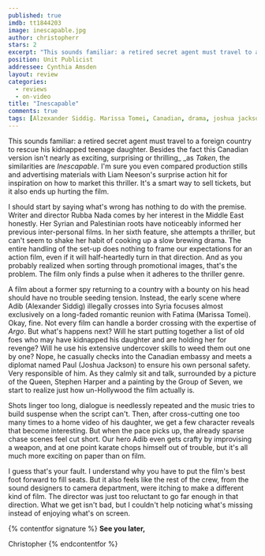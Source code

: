 ```yaml
---
published: true
imdb: tt1844203
image: inescapable.jpg
author: christopherr 
stars: 2
excerpt: "This sounds familiar: a retired secret agent must travel to a foreign country to rescue his kidnapped teenage daughter. Besides the fact this Canadian version isn&rsquo;t nearly as exciting, surprising or thrilling<em> </em>as <em>Taken</em>, the similarities are <em>Inescapable</em>. I&rsquo;m sure you even compared production stills and advertising materials with Liam Neeson&rsquo;s surprise action hit for inspiration on how to market this thriller. It&rsquo;s a smart way to sell tickets, but it also ends up hurting the film."
position: Unit Publicist
addressee: Cynthia Amsden
layout: review
categories: 
  - reviews
  - on-video
title: "Inescapable"
comments: true
tags: [Alzexander Siddig. Marissa Tomei, Canadian, drama, joshua jackson, Letters, liam neeson, rubba nadda, syria. taken]
---
```

This sounds familiar: a retired secret agent must travel to a foreign country to rescue his kidnapped teenage daughter. Besides the fact this Canadian version isn't nearly as exciting, surprising or thrilling_ _as _Taken_, the similarities are _Inescapable_. I'm sure you even compared production stills and advertising materials with Liam Neeson's surprise action hit for inspiration on how to market this thriller. It's a smart way to sell tickets, but it also ends up hurting the film. 

I should start by saying what's wrong has nothing to do with the premise. Writer and director Rubba Nada comes by her interest in the Middle East honestly. Her Syrian and Palestinian roots have noticeably informed her previous inter-personal films. In her sixth feature, she attempts a thriller, but can't seem to shake her habit of cooking up a slow brewing drama. The entire handling of the set-up does nothing to frame our expectations for an action film, even if it will half-heartedly turn in that direction. And as you probably realized when sorting through promotional images, that's the problem. The film only finds a pulse when it adheres to the thriller genre. 

A film about a former spy returning to a country with a bounty on his head should have no trouble seeding tension. Instead, the early scene where Adib (Alexander Siddig) illegally crosses into Syria focuses almost exclusively on a long-faded romantic reunion with Fatima (Marissa Tomei). Okay, fine. Not every film can handle a border crossing with the expertise of _Argo_. But what's happens next? Will he start putting together a list of old foes who may have kidnapped his daughter and are holding her for revenge? Will he use his extensive undercover skills to weed them out one by one? Nope, he casually checks into the Canadian embassy and meets a diplomat named Paul (Joshua Jackson) to ensure his own personal safety. Very responsible of him. As they calmly sit and talk, surrounded by a picture of the Queen, Stephen Harper and a painting by the Group of Seven, we start to realize just how un-Hollywood the film actually is. 

Shots linger too long, dialogue is needlessly repeated and the music tries to build suspense when the script can't. Then, after cross-cutting one too many times to a home video of his daughter, we get a few character reveals that become interesting. But when the pace picks up, the already sparse chase scenes feel cut short. Our hero Adib even gets crafty by improvising a weapon, and at one point karate chops himself out of trouble, but it's all much more exciting on paper than on film.

I guess that's your fault. I understand why you have to put the film's best foot forward to fill seats. But it also feels like the rest of the crew, from the sound designers to camera department, were itching to make a different kind of film. The director was just too reluctant to go far enough in that direction. What we get isn't bad, but I couldn't help noticing what's missing instead of enjoying what's on screen.

{% contentfor signature %}
**See you later,**

Christopher
{% endcontentfor %}
